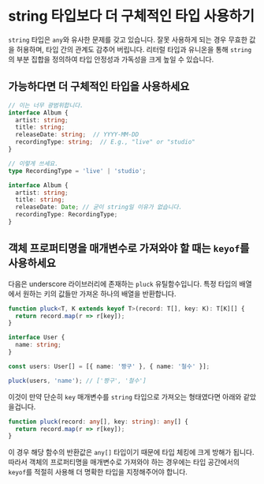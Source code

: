 # string 타입보다 더 구체적인 타입 사용하기

`string` 타입은 `any`와 유사한 문제를 갖고 있습니다. 잘못 사용하게 되는 경우 무효한 값을 허용하며, 타입 간의 관계도 감추어 버립니다.
리터럴 타입과 유니온을 통해 `string`의 부분 집합을 정의하여 타입 안정성과 가독성을 크게 높일 수 있습니다.

## 가능하다면 더 구체적인 타입을 사용하세요

```ts
// 이는 너무 광범위합니다.  
interface Album {
  artist: string;
  title: string;
  releaseDate: string;  // YYYY-MM-DD
  recordingType: string;  // E.g., "live" or "studio"
}

// 이렇게 쓰세요.
type RecordingType = 'live' | 'studio';

interface Album {
  artist: string;
  title: string;
  releaseDate: Date; // 굳이 string일 이유가 없습니다.
  recordingType: RecordingType;
}
```

## 객체 프로퍼티명을 매개변수로 가져와야 할 때는 `keyof`를 사용하세요

다음은 underscore 라이브러리에 존재하는 `pluck` 유틸함수입니다.
특정 타입의 배열에서 원하는 키의 값들만 가져온 하나의 배열을 반환합니다.

```ts
function pluck<T, K extends keyof T>(record: T[], key: K): T[K][] {
  return record.map(r => r[key]);
}

interface User {
  name: string;
}

const users: User[] = [{ name: '짱구' }, { name: '철수' }];

pluck(users, 'name'); // ['짱구', '철수']
```

이것이 만약 단순히 `key` 매개변수를 `string` 타입으로 가져오는 형태였다면 아래와 같았을겁니다.

```ts
function pluck(record: any[], key: string): any[] {
  return record.map(r => r[key]);
}
```

이 경우 해당 함수의 반환값은 `any[]` 타입이기 때문에 타입 체킹에 크게 방해가 됩니다.
따라서 객체의 프로퍼티명을 매개변수로 가져와야 하는 경우에는 타입 공간에서의 `keyof`를 적절히 사용해 더 명확한 타입을 지정해주어야 합니다.
